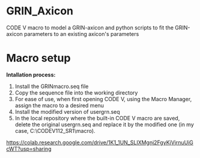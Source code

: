 # GRIN_Axicon
CODE V macro to model a GRIN-axicon and python scripts to fit the GRIN-axicon parameters to an existing axicon's parameters

# **Macro setup**
**Intallation process:**
1. Install the GRINmacro.seq file
2. Copy the sequence file into the working directory
3. For ease of use, when first opening CODE V, using the Macro Manager, assign the macro to a desired menu
4. Install the modified version of usergrn.seq
5. In the local repository where the built-in CODE V macro are saved, delete the original usergrn.seq and replace it by the modified one (in my case, C:\CODEV112_SR1\macro).





https://colab.research.google.com/drive/1K1_1UN_SLIXMgnj2FgyKjVjrnuUiGcWT?usp=sharing


